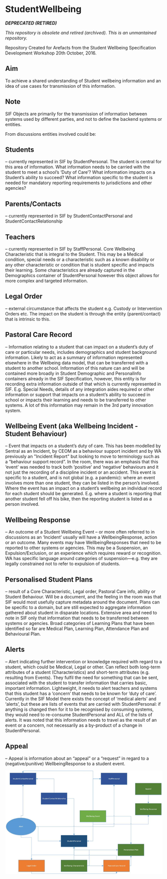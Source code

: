 # StudentWellbeing

***DEPRECATED (RETIRED)***

*This repository is obsolete and retired (archived). This is an unmantained repository.*

Repository Created for Arefacts from the Student Wellbeing Specification Development Workshop 20th October, 2016.


## Aim
To achieve a shared understanding of Student wellbeing information and an idea of use cases for transmission of this information.

## Note
SIF Objects are primarily for the transmission of information between systems used by different parties, and not to define the backend systems or entities.

From discussions entities involved could be:

## Students
– currently represented in SIF by StudentPersonal.  The student is central for this area of information.  What information needs to be carried with the student to meet a school’s ‘Duty of Care’?  What information impacts on a Student’s ability to succeed?  What information specific to the student is needed for mandatory reporting requirements to jurisdictions and other agencies?
## Parents/Contacts
– currently represented in SIF by StudentContactPersonal and StudentContactRelationship
## Teachers
– currently represented in SIF by StaffPersonal.
Core Wellbeing Characteristic that is integral to the Student.  This may be a Medical condition, special needs or a characteristic such as a known disability or any other characteristic or condition that is student specific and impacts their learning. Some characteristics are already captured in the Demographics container of StudentPersonal however this object allows for more complex and targeted information. 
## Legal Order
– external circumstance that affects the student e.g. Custody or Intervention Orders etc.  The impact on the student is through the entity (parent/contact) that is intrinsic to this.
## Pastoral Care Record
– Information relating to a student that can impact on a student’s duty of care or particular needs, includes demographics and student background information. Likely to act as a summary of information represented elsewhere in the Wellbeing data model, that can be transferred with a student to another school. Information of this nature can and will be contained more broadly in Student Demographic and PersonalInfo containers already in the SIF Specification, however, this entity is for recording extra information outside of that which is currently represented in SIF.  E.g. Special Needs, details of any integration aides required or other information or support that impacts on a student’s ability to succeed in school or impacts their learning and needs to be transferred to other systems.  A lot of this information may remain in the 3rd party innovation system.
## Wellbeing Event (aka Wellbeing Incident - Student Behaviour)
– Event that impacts on a student’s duty of care.  This has been modelled by Sentral as an Incident, by CEOM as a behaviour support incident and by WA previously an "Incident Report" but looking to move to terminology such as a “behaviour support record”.  In the room, there was an emphasis that this ‘event’ was needed to track both ‘positive’ and ‘negative’ behaviours and it not just the recording of a discipline incident or an accident.  This event is specific to a student, and is not global (e.g. a pandemic): where an event involves more than one student, they can be listed in the person’s involved.  Where the event has an impact on a student’s wellbeing an individual record for each student should be generated.  E.g. where a student is reporting that another student fell off his bike, then the reporting student is listed as a person involved.
## Wellbeing Response
–  An outcome of a Student Wellbeing Event – or more often referred to in discussions as an ‘Incident’ usually will have a WellbeingResponse, action or an outcome.  Many events may have WellbeingResponses that need to be reported to other systems or agencies.  This may be a Suspension, an Expulsion/Exclusion, or an experience which requires reward or recognition. WA has specific language around categories of suspension—e.g. they are legally constrained not to refer to expulsion of students.
## Personalised Student Plans
– result of a Core Characteristic, Legal order, Pastoral Care info, ability or Student Behaviour. Will be a document, and the feeling in the room was that SIF would most usefully capture metadata around the document. Plans can be specific to a domain, but are still expected to aggregate information gathered about student in disparate locations. Extensive area and need to note in SIF only that information that needs to be transferred between systems or agencies.  Broad categories of Learning Plans that have been identified so far are Medical Plan, Learning Plan, Attendance Plan and Behavioural Plan.
## Alerts
– Alert indicating further intervention or knowledge required with regard to a student, which could be Medical, Legal or other. Can reflect both long-term attributes of a student (Characteristics) and short-term attributes (e.g. resulting from Events). They fulfil the need for something that can be sent, associated with the student to transfer information that carries basic, important information.  Lightweight, it needs to alert teachers and systems that this student has a ‘concern’ that needs to be known for ‘duty of care’.  Currently in the SIF Model there exists the concept of ‘medical alerts’ and ‘alerts’, but these are lists of events that are carried with StudentPersonal: if anything is changed then for it to be recognised by consuming systems, they would need to re-consume StudentPersonal and ALL of the lists of alerts.  It was noted that this information needs to travel as the result of an event or a concern, not necessarily as a by-product of a change in StudentPersonal.
## Appeal
– Appeal is information about an “appeal” or a “request” in regard to a (negative/punitive) WellbeingResponse to a student event.


![Wellbeingentity](https://github.com/nsip/StudentWellBeing/blob/master/Wellbeingentity.png)



